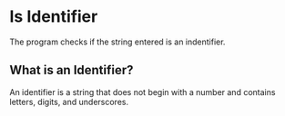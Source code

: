 ﻿# Is Identifier
The program checks if the string entered is an indentifier.
## What is an Identifier?
An identifier is a string that does not begin with a number and contains letters, digits, and underscores.
